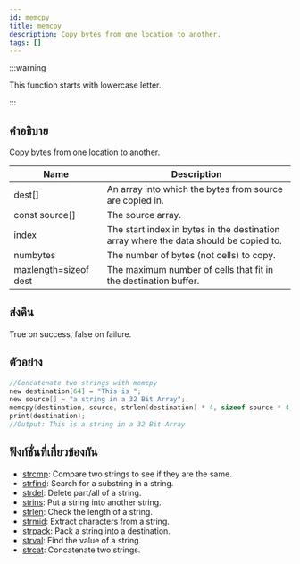 ```yaml
---
id: memcpy
title: memcpy
description: Copy bytes from one location to another.
tags: []
---
```


:::warning

This function starts with lowercase letter.

:::

## คำอธิบาย

Copy bytes from one location to another.

| Name                  | Description                                                                           |
| --------------------- | ------------------------------------------------------------------------------------- |
| dest[]                | An array into which the bytes from source are copied in.                              |
| const source[]        | The source array.                                                                     |
| index                 | The start index in bytes in the destination array where the data should be copied to. |
| numbytes              | The number of bytes (not cells) to copy.                                              |
| maxlength=sizeof dest | The maximum number of cells that fit in the destination buffer.                       |

## ส่งคืน

True on success, false on failure.

## ตัวอย่าง

```c
//Concatenate two strings with memcpy
new destination[64] = "This is ";
new source[] = "a string in a 32 Bit Array";
memcpy(destination, source, strlen(destination) * 4, sizeof source * 4, sizeof destination);
print(destination);
//Output: This is a string in a 32 Bit Array
```

## ฟังก์ชั่นที่เกี่ยวข้องกัน

- [strcmp](../functions/strcmp.md): Compare two strings to see if they are the same.
- [strfind](../functions/strfind.md): Search for a substring in a string.
- [strdel](../functions/strdel.md): Delete part/all of a string.
- [strins](../functions/strins.md): Put a string into another string.
- [strlen](../functions/strlen.md): Check the length of a string.
- [strmid](../functions/strmid.md): Extract characters from a string.
- [strpack](../functions/strpack.md): Pack a string into a destination.
- [strval](../functions/strval.md): Find the value of a string.
- [strcat](../functions/strcat.md): Concatenate two strings.
